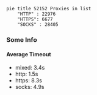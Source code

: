 
```mermaid
pie title 52152 Proxies in list
    "HTTP" : 22976
    "HTTPS": 6677
    "SOCKS" : 28405
```

### Some Info
#### Average Timeout

- mixed: 3.4s
- http: 1.5s
- https: 8.3s
- socks: 4.9s
